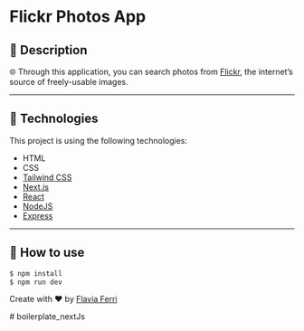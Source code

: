 # Flickr Photos App

## 🔖 Description

🌐 Through this application, you can search photos from [Flickr](https://www.flickr.com/), the internet’s source of freely-usable images.

---

## 🚀 Technologies

This project is using the following technologies:

- HTML
- CSS
- [Tailwind CSS](https://tailwindcss.com/)
- [Next.js](https://nextjs.org/)
- [React](https://reactjs.org/)
- [NodeJS](https://nodejs.org/en/)
- [Express](https://expressjs.com/)

---

## 🎲 How to use

```bash
$ npm install
$ npm run dev
```

<p>Create with ❤️ by <a href='https://github.com/flaviaferri' target='_blank'>Flavia Ferri</a></p>
# boilerplate_nextJs
